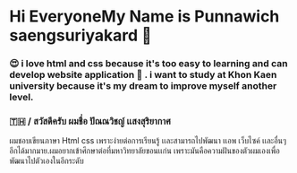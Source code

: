 #  Hi EveryoneMy Name is Punnawich saengsuriyakard  👋
### 😍 i love html and css because it's too easy to learning and can develop website application 🚀 . i want to study at  Khon Kaen university  because it's my dream to improve myself another level.
### 🇹🇭 / สวัสดีครับ ผมชื่อ ปัณณวิชญ์ เเสงสุริยากาศ 
ผมชอบเขียนภาษา Html css  เพราะง่ายต่อการเรียนรู้ เเละสามารถไปพัฒนา เเอพ เว็บไซค์ เเละอื่นๆอีกได้มากมาย.ผมอยากเข้าศึกษาต่อที่มหาวิทยาลัยขอนเเก่น เพราะมันคือความฝันของตัวผมเองเพื่อพัฒนาไปตัวเองในอีกระดับ
